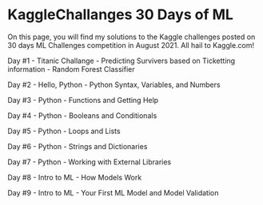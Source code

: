 # KaggleChallanges 30 Days of ML

 On this page, you will find my solutions to the Kaggle challenges posted on 30 days ML Challenges competition in August 2021.
 All hail to Kaggle.com!
 
 Day #1 - Titanic Challange - Predicting Survivers based on Ticketting information - Random Forest Classifier
 
 Day #2 - Hello, Python - Python Syntax, Variables, and Numbers

 Day #3 - Python - Functions and Getting Help
 
 Day #4 - Python - Booleans and Conditionals
 
 Day #5 - Python - Loops and Lists

 Day #6 - Python - Strings and Dictionaries
 
 Day #7 - Python - Working with External Libraries

 Day #8 - Intro to ML - How Models Work

 Day #9 - Intro to ML - Your First ML Model and Model Validation
